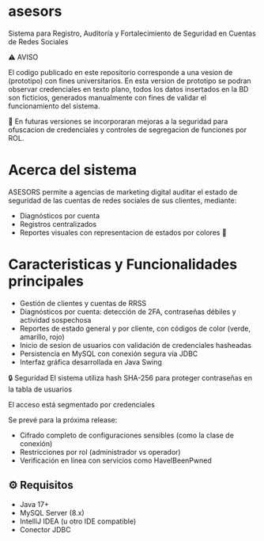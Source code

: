 # asesors
Sistema para Registro, Auditoría y Fortalecimiento de Seguridad en Cuentas de Redes Sociales

⚠️ AVISO 

El codigo publicado en este repositorio corresponde a una vesion de (prototipo) con fines universitarios.
En esta version de prototipo se podran observar credenciales en texto plano, todos los datos insertados en la BD son ficticios, generados manualmente con fines de validar el funcionamiento del sistema.

​🎯 En futuras versiones se incorporaran mejoras a la seguridad para ofuscacion de credenciales y controles de segregacion de funciones por ROL.       


# Acerca del sistema 
ASESORS permite a agencias de marketing digital auditar el estado de seguridad de las cuentas de redes sociales de sus clientes, mediante:
- Diagnósticos por cuenta
- Registros centralizados 
- Reportes visuales con representacion de estados por colores 🚥

# Caracteristicas y Funcionalidades principales

- Gestión de clientes y cuentas de RRSS
- Diagnósticos por cuenta: detección de 2FA, contraseñas débiles y actividad sospechosa
- Reportes de estado general y por cliente, con códigos de color (verde, amarillo, rojo)
- Inicio de sesion de usuarios con validación de credenciales hasheadas
- Persistencia en MySQL con conexión segura vía JDBC
- Interfaz gráfica desarrollada en Java Swing

🔒 Seguridad
El sistema utiliza hash SHA-256 para proteger contraseñas en la tabla de usuarios

El acceso está segmentado por credenciales

Se prevé para la próxima release:
- Cifrado completo de configuraciones sensibles (como la clase de conexión)
- Restricciones por rol (administrador vs operador)
- Verificación en línea con servicios como HaveIBeenPwned

## ⚙️ Requisitos

- Java 17+
- MySQL Server (8.x)
- IntelliJ IDEA (u otro IDE compatible)
- Conector JDBC